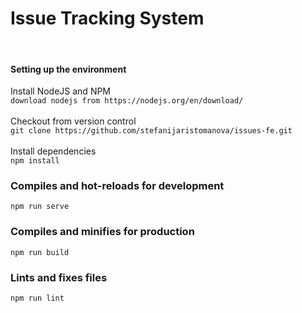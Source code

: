 <h1>Issue Tracking System</h1>
<br>

#### Setting up the environment

Install NodeJS and NPM <br>
 `download nodejs from https://nodejs.org/en/download/`
<br><br>
Checkout from version control <br>
`git clone https://github.com/stefanijaristomanova/issues-fe.git`
<br><br>
Install dependencies <br>
`npm install`

### Compiles and hot-reloads for development
```
npm run serve
```

### Compiles and minifies for production
```
npm run build
```

### Lints and fixes files
```
npm run lint
```

 
 
